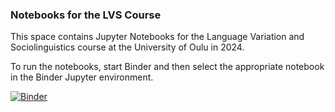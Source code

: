 ### Notebooks for the LVS Course 

This space contains Jupyter Notebooks for the Language Variation and Sociolinguistics course at the University of Oulu in 2024. 

To run the notebooks, start Binder and then select the appropriate notebook in the Binder Jupyter environment. 

[![Binder](https://mybinder.org/badge_logo.svg)](https://mybinder.org/v2/gh/stcoats/LVS_transcription/HEAD)
